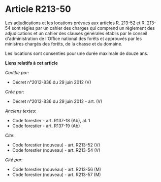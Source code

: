 # Article R213-50

Les adjudications et les locations prévues aux articles R. 213-52 et R. 213-54 sont régies par un cahier des charges qui
comprend un règlement des adjudications et un cahier des clauses générales établis par le conseil d'administration de
l'Office national des forêts et approuvés par les ministres chargés des forêts, de la chasse et du domaine. 

Les locations sont consenties pour une durée maximale de douze ans.

**Liens relatifs à cet article**

_Codifié par_:

  - Décret n°2012-836 du 29 juin 2012 (V)

_Créé par_:

  - Décret n°2012-836 du 29 juin 2012 - art. (V)

_Anciens textes_:

  - Code forestier - art. R137-18 (Ab), al. 1
  - Code forestier - art. R137-19 (Ab)

_Cite_:

  - Code forestier (nouveau) - art. R213-52 (V)
  - Code forestier (nouveau) - art. R213-54 (V)

_Cité par_:

  - Code forestier (nouveau) - art. R213-56 (M)
  - Code forestier (nouveau) - art. R213-57 (M)
